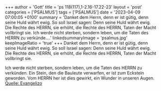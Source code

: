 +++
author = 'Gott'
title = 'ps 118(117),1-2.16-17.22-23'
layout = 'post'
categories = ['PSALMUS']
tags = ['PSALMUS']
date = '2023-04-09 07:00:05 +0100'
summary = 'Danket dem Herrn, denn er ist gütig, denn seine Huld währt ewig. So soll Israel sagen: Denn seine Huld währt ewig.  Die Rechte des HERRN, sie erhöht, die Rechte des HERRN, Taten der Macht vollbringt sie.  Ich werde nicht sterben, sondern leben, um die Taten des HERRN zu verkünde....'
linkedsummaryImage = 'psalmus.jpg'
keepImageRatio = 'true'
+++
Danket dem Herrn, denn er ist gütig,
denn seine Huld währt ewig.
So soll Israel sagen: Denn seine Huld währt ewig. 
Die Rechte des HERRN, sie erhöht, die Rechte des HERRN, Taten der Macht vollbringt sie.

Ich werde nicht sterben, sondern leben, um die Taten des HERRN zu verkünden.<!--more--> 
Ein Stein, den die Bauleute verwarfen, er ist zum Eckstein geworden.
Vom HERRN her ist dies gewirkt, ein Wunder in unseren Augen.<br> [Quelle: Evangelizo](https://evangeliumtagfuertag.org/DE/gospel)